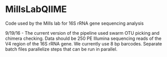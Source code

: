 # MillsLabQIIME
Code used by the Mills lab for 16S rRNA gene sequencing analysis

9/19/16 - The current version of the pipeline used swarm OTU picking and chimera checking.  Data should be 250 PE Illumina sequencing reads of the V4 region of the 16S rRNA gene.  We currently use 8 bp barcodes. Separate batch files parallelize steps that can be run in parallel.
